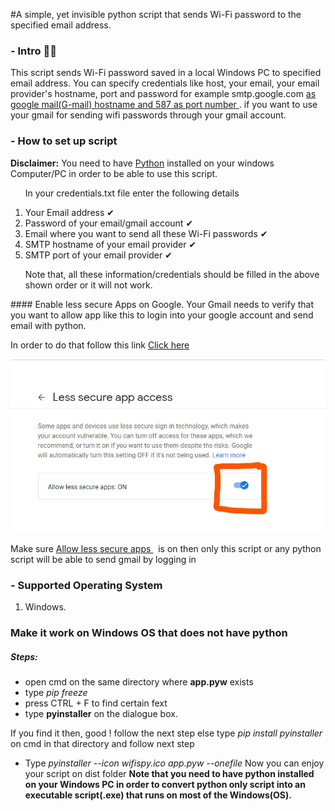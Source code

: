 #A simple, yet invisible python script that sends Wi-Fi password to the specified email address.

### - Intro 🙋‍♀️

This script sends Wi-Fi password saved in a local Windows PC to specified email address. You can specify credentials like host, your email, your email provider's hostname, port and password for example smtp.google.com <U>as google mail(G-mail) hostname and 587 as port number </U>. if you want to use your gmail for sending wifi passwords through your gmail account.

### - How to set up script

<b>Disclaimer:</b> You need to have <a href="https://python.org">Python</a> installed on your windows Computer/PC in order to be able to use this script.

<ol>
<p> In your credentials.txt file enter the following details </p>
<li> Your Email address ✔</li>
<li> Password of your email/gmail account ✔</li>
<li> Email where you want to send all these Wi-Fi passwords ✔</li>
<li> SMTP hostname of your email provider ✔</li>
<li> SMTP port of your email provider ✔</li>
<p> Note that, all these information/credentials should be filled in the above shown order or it will not work. </p>
</ol>
#### Enable less secure Apps on Google.
Your Gmail needs to verify that you want to allow app like this to login into your google account and send email with python. 
<p> In order to do that follow this link <a href="https://myaccount.google.com/lesssecureapps">Click here </a> </p>
<img src="lesssecureapps.jpg" />
<p>Make sure <u> Allow less secure apps </u> &nbsp; is on then only this script or any python script will be able to send gmail  by logging in </p>

### - Supported Operating System

1. Windows.

### Make it work on Windows OS that does not have python

##### Steps:

- open cmd on the same directory where <b>app.pyw</b> exists
- type <em> pip freeze </em>
- press CTRL + F to find certain fext
- type <b>pyinstaller</b> on the dialogue box.
<p> If you find it then, good ! follow the next step else type <em>pip install pyinstaller</em> on cmd in that directory and follow next step </p>

- Type <em> pyinstaller --icon wifispy.ico app.pyw --onefile </em>
  Now you can enjoy your script on dist folder
  <b> Note that you need to have python installed on your Windows PC in order to convert python only script into an executable script(.exe) that runs on most of the Windows(OS).</b>

